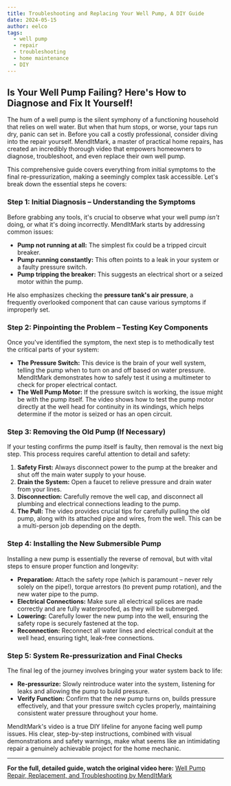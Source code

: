 ```yaml
---
title: Troubleshooting and Replacing Your Well Pump, A DIY Guide
date: 2024-05-15
author: eelco
tags:
  - well pump
  - repair
  - troubleshooting
  - home maintenance
  - DIY
---
```


## Is Your Well Pump Failing? Here's How to Diagnose and Fix It Yourself!

The hum of a well pump is the silent symphony of a functioning household that relies on well water. But when that hum stops, or worse, your taps run dry, panic can set in. Before you call a costly professional, consider diving into the repair yourself. MendItMark, a master of practical home repairs, has created an incredibly thorough video that empowers homeowners to diagnose, troubleshoot, and even replace their own well pump.

This comprehensive guide covers everything from initial symptoms to the final re-pressurization, making a seemingly complex task accessible. Let's break down the essential steps he covers:

### Step 1: Initial Diagnosis – Understanding the Symptoms

Before grabbing any tools, it's crucial to observe what your well pump *isn't* doing, or what it's doing incorrectly. MendItMark starts by addressing common issues:

*   **Pump not running at all:** The simplest fix could be a tripped circuit breaker.
*   **Pump running constantly:** This often points to a leak in your system or a faulty pressure switch.
*   **Pump tripping the breaker:** This suggests an electrical short or a seized motor within the pump.

He also emphasizes checking the **pressure tank's air pressure**, a frequently overlooked component that can cause various symptoms if improperly set.

### Step 2: Pinpointing the Problem – Testing Key Components

Once you've identified the symptom, the next step is to methodically test the critical parts of your system:

*   **The Pressure Switch:** This device is the brain of your well system, telling the pump when to turn on and off based on water pressure. MendItMark demonstrates how to safely test it using a multimeter to check for proper electrical contact.
*   **The Well Pump Motor:** If the pressure switch is working, the issue might be with the pump itself. The video shows how to test the pump motor directly at the well head for continuity in its windings, which helps determine if the motor is seized or has an open circuit.

### Step 3: Removing the Old Pump (If Necessary)

If your testing confirms the pump itself is faulty, then removal is the next big step. This process requires careful attention to detail and safety:

1.  **Safety First:** Always disconnect power to the pump at the breaker and shut off the main water supply to your house.
2.  **Drain the System:** Open a faucet to relieve pressure and drain water from your lines.
3.  **Disconnection:** Carefully remove the well cap, and disconnect all plumbing and electrical connections leading to the pump.
4.  **The Pull:** The video provides crucial tips for carefully pulling the old pump, along with its attached pipe and wires, from the well. This can be a multi-person job depending on the depth.

### Step 4: Installing the New Submersible Pump

Installing a new pump is essentially the reverse of removal, but with vital steps to ensure proper function and longevity:

*   **Preparation:** Attach the safety rope (which is paramount – never rely solely on the pipe!), torque arrestors (to prevent pump rotation), and the new water pipe to the pump.
*   **Electrical Connections:** Make sure all electrical splices are made correctly and are fully waterproofed, as they will be submerged.
*   **Lowering:** Carefully lower the new pump into the well, ensuring the safety rope is securely fastened at the top.
*   **Reconnection:** Reconnect all water lines and electrical conduit at the well head, ensuring tight, leak-free connections.

### Step 5: System Re-pressurization and Final Checks

The final leg of the journey involves bringing your water system back to life:

*   **Re-pressurize:** Slowly reintroduce water into the system, listening for leaks and allowing the pump to build pressure.
*   **Verify Function:** Confirm that the new pump turns on, builds pressure effectively, and that your pressure switch cycles properly, maintaining consistent water pressure throughout your home.

MendItMark's video is a true DIY lifeline for anyone facing well pump issues. His clear, step-by-step instructions, combined with visual demonstrations and safety warnings, make what seems like an intimidating repair a genuinely achievable project for the home mechanic.

---

**For the full, detailed guide, watch the original video here:**
[Well Pump Repair, Replacement, and Troubleshooting by MendItMark](https://www.youtube.com/watch?v=bVNJbGhCQEA&ab_channel=MendItMark)
